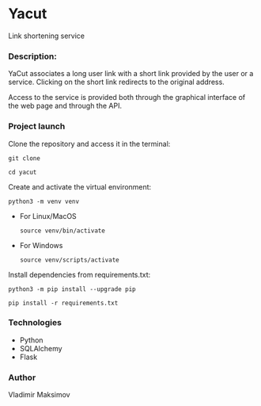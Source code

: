 # Yacut

Link shortening service

### Description:

YaCut associates a long user link with a short link provided by the user or a service.
Clicking on the short link redirects to the original address.

Access to the service is provided both through the graphical interface of the web page and through the API.

### Project launch

Clone the repository and access it in the terminal:

```
git clone 
```

```
cd yacut
```

Create and activate the virtual environment:

```
python3 -m venv venv
```

* For Linux/MacOS

    ```
    source venv/bin/activate
    ```

* For Windows

    ```
    source venv/scripts/activate
    ```

Install dependencies from requirements.txt:

```
python3 -m pip install --upgrade pip
```

```
pip install -r requirements.txt
```

### Technologies

- Python
- SQLAlchemy
- Flask

### Author
Vladimir Maksimov
